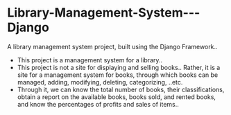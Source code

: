 # Library-Management-System---Django
 A library management system project, built using the Django Framework.. 
 <ul>
    <li> This project is a management system for a library.. </li>
    <li> This project is not a site for displaying and selling books.. Rather, it is a site for a management system for books, through which books can be managed, adding, modifying, deleting, categorizing, ..etc.</li>
    <li>Through it, we can know the total number of books, their classifications, obtain a report on the available books, books sold, and rented books, and know the percentages of profits and sales of items..</li>
</ul>
